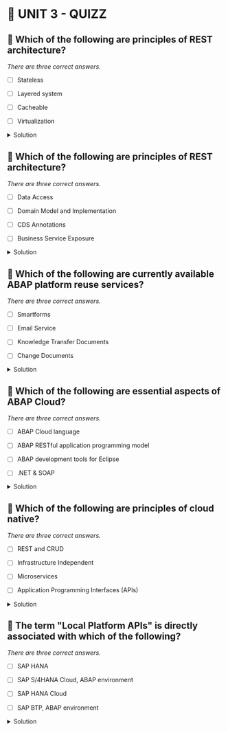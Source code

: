 # 🌸 UNIT 3 - QUIZZ

## 💮 Which of the following are principles of REST architecture?

_There are three correct answers._

- [ ] Stateless

- [ ] Layered system

- [ ] Cacheable

- [ ] Virtualization

<details>
  <summary>Solution</summary>

- [x] Stateless

- [x] Layered system

- [x] Cacheable

- [ ] Virtualization

</details>

## 💮 Which of the following are principles of REST architecture?

_There are three correct answers._

- [ ] Data Access

- [ ] Domain Model and Implementation

- [ ] CDS Annotations

- [ ] Business Service Exposure

<details>
  <summary>Solution</summary>

- [x] Data Access

- [x] Domain Model and Implementation

- [ ] CDS Annotations

- [x] Business Service Exposure

</details>

## 💮 Which of the following are currently available ABAP platform reuse services?

_There are three correct answers._

- [ ] Smartforms

- [ ] Email Service

- [ ] Knowledge Transfer Documents

- [ ] Change Documents

<details>
  <summary>Solution</summary>

- [ ] Smartforms

- [x] Email Service

- [x] Knowledge Transfer Documents

- [x] Change Documents

</details>

## 💮 Which of the following are essential aspects of ABAP Cloud?

_There are three correct answers._

- [ ] ABAP Cloud language

- [ ] ABAP RESTful application programming model

- [ ] ABAP development tools for Eclipse

- [ ] .NET & SOAP

<details>
  <summary>Solution</summary>

- [ ] ABAP Cloud language

- [ ] ABAP RESTful application programming model

- [ ] ABAP development tools for Eclipse

- [ ] .NET & SOAP

</details>

## 💮 Which of the following are principles of cloud native?

_There are three correct answers._

- [ ] REST and CRUD

- [ ] Infrastructure Independent

- [ ] Microservices

- [ ] Application Programming Interfaces (APIs)

<details>
  <summary>Solution</summary>

- [ ] REST and CRUD

- [x] Infrastructure Independent

- [x] ABAP development tools for Eclipse

- [x] .NET & SOAP

</details>

## 💮 The term "Local Platform APIs" is directly associated with which of the following?

_There are three correct answers._

- [ ] SAP HANA

- [ ] SAP S/4HANA Cloud, ABAP environment

- [ ] SAP HANA Cloud

- [ ] SAP BTP, ABAP environment

<details>
  <summary>Solution</summary>

- [ ] SAP HANA

- [x] SAP S/4HANA Cloud, ABAP environment

- [ ] SAP HANA Cloud

- [x] SAP BTP, ABAP environment

</details>
